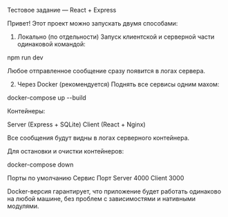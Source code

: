 Тестовое задание — React + Express

Привет!
Этот проект можно запускать двумя способами:

1. Локально (по отдельности)
Запуск клиентской и серверной части одинаковой командой:

npm run dev


Любое отправленное сообщение сразу появится в логах сервера.

2. Через Docker (рекомендуется)
Поднять все сервисы одним махом:

docker-compose up --build


Контейнеры:

Server (Express + SQLite)
Client (React + Nginx)

Все сообщения будут видны в логах серверного контейнера.

Для остановки и очистки контейнеров:

docker-compose down

Порты по умолчанию
Сервис	Порт
Server	4000
Client	3000

Docker-версия гарантирует, что приложение будет работать одинаково на любой машине, без проблем с зависимостями и нативными модулями.